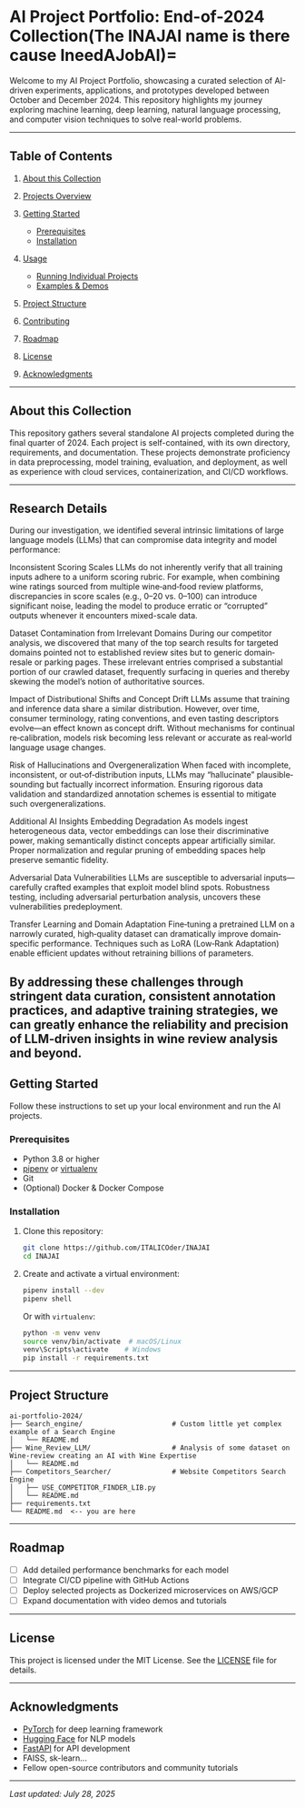 # AI Project Portfolio: End-of-2024 Collection(The INAJAI name is there cause IneedAJobAI)=

Welcome to my AI Project Portfolio, showcasing a curated selection of AI-driven experiments, applications, and prototypes developed between October and December 2024. This repository highlights my journey exploring machine learning, deep learning, natural language processing, and computer vision techniques to solve real-world problems.

---

## Table of Contents

1. [About this Collection](#about-this-collection)
2. [Projects Overview](#projects-overview)
3. [Getting Started](#getting-started)

   * [Prerequisites](#prerequisites)
   * [Installation](#installation)
4. [Usage](#usage)

   * [Running Individual Projects](#running-individual-projects)
   * [Examples & Demos](#examples--demos)
5. [Project Structure](#project-structure)
6. [Contributing](#contributing)
7. [Roadmap](#roadmap)
8. [License](#license)
9. [Acknowledgments](#acknowledgments)

---

## About this Collection

This repository gathers several standalone AI projects completed during the final quarter of 2024. Each project is self-contained, with its own directory, requirements, and documentation.
These projects demonstrate proficiency in data preprocessing, model training, evaluation, and deployment, as well as experience with cloud services, containerization, and CI/CD workflows.

---
## Research Details
During our investigation, we identified several intrinsic limitations of large language models (LLMs) that can compromise data integrity and model performance:

Inconsistent Scoring Scales
LLMs do not inherently verify that all training inputs adhere to a uniform scoring rubric. For example, when combining wine ratings sourced from multiple wine‐and‐food review platforms, discrepancies in score scales (e.g., 0–20 vs. 0–100) can introduce significant noise, leading the model to produce erratic or “corrupted” outputs whenever it encounters mixed-scale data.

Dataset Contamination from Irrelevant Domains
During our competitor analysis, we discovered that many of the top search results for targeted domains pointed not to established review sites but to generic domain‐resale or parking pages. These irrelevant entries comprised a substantial portion of our crawled dataset, frequently surfacing in queries and thereby skewing the model’s notion of authoritative sources.

Impact of Distributional Shifts and Concept Drift
LLMs assume that training and inference data share a similar distribution. However, over time, consumer terminology, rating conventions, and even tasting descriptors evolve—an effect known as concept drift. Without mechanisms for continual re‐calibration, models risk becoming less relevant or accurate as real‐world language usage changes.

Risk of Hallucinations and Overgeneralization
When faced with incomplete, inconsistent, or out‐of‐distribution inputs, LLMs may “hallucinate” plausible‐sounding but factually incorrect information. Ensuring rigorous data validation and standardized annotation schemes is essential to mitigate such overgeneralizations.

Additional AI Insights
Embedding Degradation
As models ingest heterogeneous data, vector embeddings can lose their discriminative power, making semantically distinct concepts appear artificially similar. Proper normalization and regular pruning of embedding spaces help preserve semantic fidelity.

Adversarial Data Vulnerabilities
LLMs are susceptible to adversarial inputs—carefully crafted examples that exploit model blind spots. Robustness testing, including adversarial perturbation analysis, uncovers these vulnerabilities predeployment.

Transfer Learning and Domain Adaptation
Fine‐tuning a pretrained LLM on a narrowly curated, high‐quality dataset can dramatically improve domain‐specific performance. Techniques such as LoRA (Low‐Rank Adaptation) enable efficient updates without retraining billions of parameters.

By addressing these challenges through stringent data curation, consistent annotation practices, and adaptive training strategies, we can greatly enhance the reliability and precision of LLM‐driven insights in wine review analysis and beyond.
---

## Getting Started

Follow these instructions to set up your local environment and run the AI projects.

### Prerequisites

* Python 3.8 or higher
* [pipenv](https://pipenv.pypa.io/) or [virtualenv](https://virtualenv.pypa.io/)
* Git
* (Optional) Docker & Docker Compose

### Installation

1. Clone this repository:

   ```bash
   git clone https://github.com/ITALICOder/INAJAI
   cd INAJAI
   ```

2. Create and activate a virtual environment:

   ```bash
   pipenv install --dev
   pipenv shell
   ```

   Or with `virtualenv`:

   ```bash
   python -m venv venv
   source venv/bin/activate  # macOS/Linux
   venv\Scripts\activate    # Windows
   pip install -r requirements.txt
   ```

---

## Project Structure

```
ai-portfolio-2024/
├── Search_engine/                      # Custom little yet complex example of a Search Engine
│   └── README.md
├── Wine_Review_LLM/                    # Analysis of some dataset on Wine-review creating an AI with Wine Expertise
│   └── README.md
├── Competitors_Searcher/               # Website Competitors Search Engine
│   ├── USE_COMPETITOR_FINDER_LIB.py
│   └── README.md
├── requirements.txt
└── README.md  <-- you are here
```

---

## Roadmap

* [ ] Add detailed performance benchmarks for each model
* [ ] Integrate CI/CD pipeline with GitHub Actions
* [ ] Deploy selected projects as Dockerized microservices on AWS/GCP
* [ ] Expand documentation with video demos and tutorials

---

## License

This project is licensed under the MIT License. See the [LICENSE](LICENSE) file for details.

---

## Acknowledgments

* [PyTorch](https://pytorch.org/) for deep learning framework
* [Hugging Face](https://huggingface.co/) for NLP models
* [FastAPI](https://fastapi.tiangolo.com/) for API development
* FAISS, sk-learn...
* Fellow open-source contributors and community tutorials

---

*Last updated: July 28, 2025*
